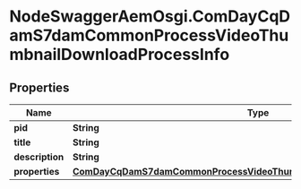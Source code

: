# NodeSwaggerAemOsgi.ComDayCqDamS7damCommonProcessVideoThumbnailDownloadProcessInfo

## Properties

Name | Type | Description | Notes
------------ | ------------- | ------------- | -------------
**pid** | **String** |  | [optional] 
**title** | **String** |  | [optional] 
**description** | **String** |  | [optional] 
**properties** | [**ComDayCqDamS7damCommonProcessVideoThumbnailDownloadProcessProperties**](ComDayCqDamS7damCommonProcessVideoThumbnailDownloadProcessProperties.md) |  | [optional] 


